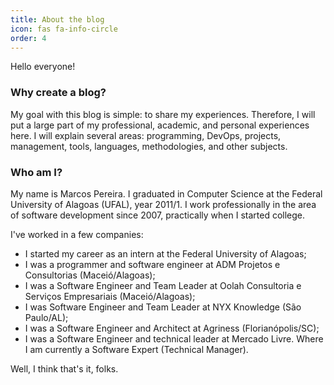 ```yaml
---
title: About the blog
icon: fas fa-info-circle
order: 4
---
```


Hello everyone!

### Why create a blog?

My goal with this blog is simple: to share my experiences. Therefore, I will put a large part of my professional, academic, and personal experiences here. I will explain several areas: programming, DevOps, projects, management, tools, languages, methodologies, and other subjects.

### Who am I?

My name is Marcos Pereira. I graduated in Computer Science at the Federal University of Alagoas (UFAL), year 2011/1.  I work professionally in the area of software development since 2007, practically when I started college.

I've worked in a few companies:
- I started my career as an intern at the Federal University of Alagoas;
- I was a programmer and software engineer at ADM Projetos e Consultorias (Maceió/Alagoas);
- I was a Software Engineer and Team Leader at Oolah Consultoria e Serviços Empresariais (Maceió/Alagoas);
- I was Software Engineer and Team Leader at NYX Knowledge (São Paulo/AL);
- I was a Software Engineer and Architect at Agriness (Florianópolis/SC);
- I was a Software Engineer and technical leader at Mercado Livre. Where I am currently a Software Expert (Technical Manager).

Well, I think that's it, folks.

